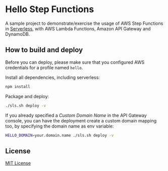 # Hello Step Functions

A sample project to demonstrate/exercise the usage of AWS Step Functions
in [Serverless](https://github.com/serverless/serverless), with AWS Lambda Functions, 
Amazon API Gateway and DynamoDB.

## How to build and deploy

Before you can deploy, please make sure that you configured AWS credentials for a profile 
named ``hello``. 
 
Install all dependencies, including serverless:

```bash
npm install
```

Package and deploy:

```bash
./sls.sh deploy -v
```

If you already specified a _Custom Domain Name_ in the API Gateway console, you can 
have the deployment create a custom domain mapping too, by specifying the domain name as
env variable:

```bash
HELLO_DOMAIN=your.domain.name ./sls.sh deploy -v
```

## License

[MIT License](../master/LICENSE)